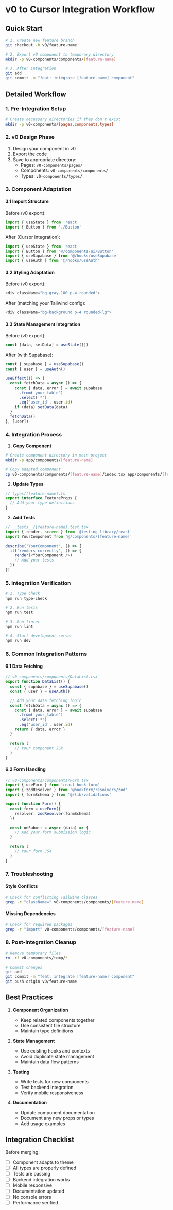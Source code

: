 # v0 to Cursor Integration Workflow

## Quick Start

```bash
# 1. Create new feature branch
git checkout -b v0/feature-name

# 2. Export v0 component to temporary directory
mkdir -p v0-components/components/[feature-name]

# 3. After integration
git add .
git commit -m "feat: integrate [feature-name] component"
```

## Detailed Workflow

### 1. Pre-Integration Setup

```bash
# Create necessary directories if they don't exist
mkdir -p v0-components/{pages,components,types}
```

### 2. v0 Design Phase

1. Design your component in v0
2. Export the code
3. Save to appropriate directory:
   - Pages: `v0-components/pages/`
   - Components: `v0-components/components/`
   - Types: `v0-components/types/`

### 3. Component Adaptation

#### 3.1 Import Structure

Before (v0 export):
```typescript
import { useState } from 'react'
import { Button } from './Button'
```

After (Cursor integration):
```typescript
import { useState } from 'react'
import { Button } from '@/components/ui/Button'
import { useSupabase } from '@/hooks/useSupabase'
import { useAuth } from '@/hooks/useAuth'
```

#### 3.2 Styling Adaptation

Before (v0 export):
```typescript
<div className="bg-gray-100 p-4 rounded">
```

After (matching your Tailwind config):
```typescript
<div className="bg-background p-4 rounded-lg">
```

#### 3.3 State Management Integration

Before (v0 export):
```typescript
const [data, setData] = useState([])
```

After (with Supabase):
```typescript
const { supabase } = useSupabase()
const { user } = useAuth()

useEffect(() => {
  const fetchData = async () => {
    const { data, error } = await supabase
      .from('your_table')
      .select('*')
      .eq('user_id', user.id)
    if (data) setData(data)
  }
  fetchData()
}, [user])
```

### 4. Integration Process

1. **Copy Component**
```bash
# Create component directory in main project
mkdir -p app/components/[feature-name]

# Copy adapted component
cp v0-components/components/[feature-name]/index.tsx app/components/[feature-name]/
```

2. **Update Types**
```typescript
// types/[feature-name].ts
export interface FeatureProps {
  // Add your type definitions
}
```

3. **Add Tests**
```typescript
// __tests__/[feature-name].test.tsx
import { render, screen } from '@testing-library/react'
import YourComponent from '@/components/[feature-name]'

describe('YourComponent', () => {
  it('renders correctly', () => {
    render(<YourComponent />)
    // Add your tests
  })
})
```

### 5. Integration Verification

```bash
# 1. Type check
npm run type-check

# 2. Run tests
npm run test

# 3. Run linter
npm run lint

# 4. Start development server
npm run dev
```

### 6. Common Integration Patterns

#### 6.1 Data Fetching

```typescript
// v0-components/components/DataList.tsx
export function DataList() {
  const { supabase } = useSupabase()
  const { user } = useAuth()

  // Add your data fetching logic
  const fetchData = async () => {
    const { data, error } = await supabase
      .from('your_table')
      .select('*')
      .eq('user_id', user.id)
    return { data, error }
  }

  return (
    // Your component JSX
  )
}
```

#### 6.2 Form Handling

```typescript
// v0-components/components/Form.tsx
import { useForm } from 'react-hook-form'
import { zodResolver } from '@hookform/resolvers/zod'
import { formSchema } from '@/lib/validations'

export function Form() {
  const form = useForm({
    resolver: zodResolver(formSchema)
  })

  const onSubmit = async (data) => {
    // Add your form submission logic
  }

  return (
    // Your form JSX
  )
}
```

### 7. Troubleshooting

#### Style Conflicts
```bash
# Check for conflicting Tailwind classes
grep -r "className=" v0-components/components/[feature-name]
```

#### Missing Dependencies
```bash
# Check for required packages
grep -r "import" v0-components/components/[feature-name]
```

### 8. Post-Integration Cleanup

```bash
# Remove temporary files
rm -rf v0-components/temp/*

# Commit changes
git add .
git commit -m "feat: integrate [feature-name] component"
git push origin v0/feature-name
```

## Best Practices

1. **Component Organization**
   - Keep related components together
   - Use consistent file structure
   - Maintain type definitions

2. **State Management**
   - Use existing hooks and contexts
   - Avoid duplicate state management
   - Maintain data flow patterns

3. **Testing**
   - Write tests for new components
   - Test backend integration
   - Verify mobile responsiveness

4. **Documentation**
   - Update component documentation
   - Document any new props or types
   - Add usage examples

## Integration Checklist

Before merging:
- [ ] Component adapts to theme
- [ ] All types are properly defined
- [ ] Tests are passing
- [ ] Backend integration works
- [ ] Mobile responsive
- [ ] Documentation updated
- [ ] No console errors
- [ ] Performance verified 